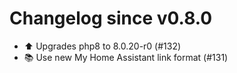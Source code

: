 # Changelog since v0.8.0
- ⬆️ Upgrades php8 to 8.0.20-r0 (#132) 
- 📚 Use new My Home Assistant link format (#131) 

